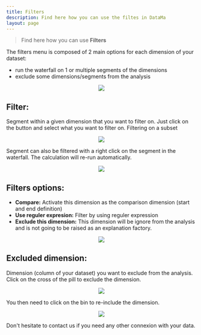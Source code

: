 ```yaml
---
title: Filters
description: Find here how you can use the filtes in DataMa
layout: page
---
```


> Find here how you can use **Filters**


The filters menu is composed of 2 main options for each dimension of your dataset:
- run the waterfall on 1 or multiple segments of the dimensions  
- exclude some dimensions/segments from the analysis

<center><img src="{{site.url}}/{{site.baseurl}}/core_app/new/interface/subheader/images/filters.jpg"/></center>


## **Filter:** 
Segment within a given dimension that you want to filter on. Just click on the button and select what you want to filter on.
Filtering on a subset
<center><img src="{{site.url}}/{{site.baseurl}}/core_app/new/interface/filters/images/filters_segment.jpg"/></center>

Segment can also be filtered with a right click on the segment in the waterfall. The calculation will re-run automatically.
<center><img src="{{site.url}}/{{site.baseurl}}/core_app/new/interface/subheader/images/filters_exclude.jpg"/></center>

## **Filters options:**

- **Compare:** Activate this dimension as the comparison dimension (start and end definition)
- **Use reguler expresion:** Filter by using reguler expression
- **Exclude this dimension:** This dimension will be ignore from the analysis and is not going to be raised as an explanation factory.

<center><img src="{{site.url}}/{{site.baseurl}}/core_app/new/interface/subheader/images/filters_advanced.jpg"/></center>


## **Excluded dimension:** 
Dimension (column of your dataset) you want to exclude from the analysis. Click on the cross of the pill to exclude the dimension.
<center><img src="{{site.url}}/{{site.baseurl}}/core_app/new/interface/subheader/images/filters_Cross_exclude.jpg"/></center>

You then need to click on the bin to re-include the dimension.
<center><img src="{{site.url}}/{{site.baseurl}}/core_app/new/interface/subheader/images/filters_excludedDim.jpg"/></center>


Don't hesitate to contact us if you need any other connexion with your data.
